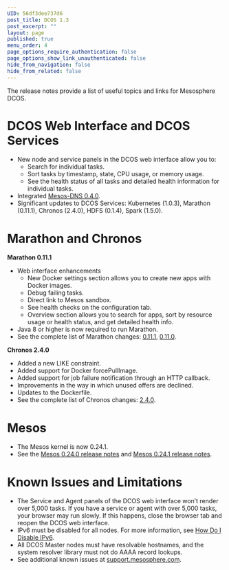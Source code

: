 ```yaml
---
UID: 56df3dee737d6
post_title: DCOS 1.3
post_excerpt: ""
layout: page
published: true
menu_order: 4
page_options_require_authentication: false
page_options_show_link_unauthenticated: false
hide_from_navigation: false
hide_from_related: false
---
```

<p>The release notes provide a list of useful topics and links for Mesosphere DCOS.</p>

<h1><a name="dcos-ui"></a>DCOS Web Interface and DCOS Services</h1>

<ul>
<li>New node and service panels in the DCOS web interface allow you to: 

<ul>
<li>Search for individual tasks.</li>
<li>Sort tasks by timestamp, state, CPU usage, or memory usage.</li>
<li>See the health status of all tasks and detailed health information for individual tasks.</li>
</ul></li>
<li>Integrated <a href="https://github.com/mesosphere/mesos-dns/releases/tag/v0.4.0">Mesos-DNS 0.4.0</a>.</li>
<li>Significant updates to DCOS Services: Kubernetes (1.0.3), Marathon (0.11.1), Chronos (2.4.0), HDFS (0.1.4), Spark (1.5.0).</li>
</ul>

<h1><a name="marathon-chronos"></a>Marathon and Chronos</h1>

<p><strong>Marathon 0.11.1</strong></p>

<ul>
<li>Web interface enhancements 

<ul>
<li>New Docker settings section allows you to create new apps with Docker images.</li>
<li>Debug failing tasks.</li>
<li>Direct link to Mesos sandbox.</li>
<li>See health checks on the configuration tab.</li>
<li>Overview section allows you to search for apps, sort by resource usage or health status, and get detailed health info.</li>
</ul></li>
<li>Java 8 or higher is now required to run Marathon. </li>
<li>See the complete list of Marathon changes: <a href="https://github.com/mesosphere/marathon/releases/tag/v0.11.1">0&#046;11.1</a>, <a href="https://github.com/mesosphere/marathon/releases/tag/v0.11.0">0&#046;11.0</a>.</li>
</ul>

<p><strong>Chronos 2.4.0</strong></p>

<ul>
<li>Added a new LIKE constraint.</li>
<li>Added support for Docker forcePullImage.</li>
<li>Added support for job failure notification through an HTTP callback.</li>
<li>Improvements in the way in which unused offers are declined.</li>
<li>Updates to the Dockerfile.</li>
<li>See the complete list of Chronos changes: <a href="https://github.com/mesos/chronos/releases/tag/2.4.0">2&#046;4.0</a>.</li>
</ul>

<h1><a name="mesos"></a>Mesos</h1>

<ul>
<li>The Mesos kernel is now 0.24.1.</li>
<li>See the <a href="http://mesos.apache.org/blog/mesos-0-24-0-released/">Mesos 0.24.0 release notes</a> and <a href="http://mesos.apache.org/blog/mesos-0-24-1-and-more-released/">Mesos 0.24.1 release notes</a>.</li>
</ul>

<!-- ## System Requirements

The system requirements are documented [here](/getting-started/sys-requirements/). -->

<h1><a name="known-issues"></a>Known Issues and Limitations</h1>

<ul>
<li>The Service and Agent panels of the DCOS web interface won’t render over 5,000 tasks. If you have a service or agent with over 5,000 tasks, your browser may run slowly. If this happens, close the browser tab and reopen the DCOS web interface.</li>
<li>IPv6 must be disabled for all nodes. For more information, see <a href="https://wiki.centos.org/FAQ/CentOS7#head-8984faf811faccca74c7bcdd74de7467f2fcd8ee" target="_blank">How Do I Disable IPv6</a>.</li>
<li>All DCOS Master nodes must have resolvable hostnames, and the system resolver library must not do AAAA record lookups.</li>
<li>See additional known issues at <a href="https://support.mesosphere.com" target="_blank">support.mesosphere.com</a>.</li>
</ul>